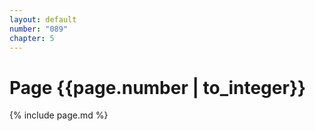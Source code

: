 ```yaml
---
layout: default
number: "089"
chapter: 5
---
```


# Page {{page.number | to_integer}}
{% include page.md %}
